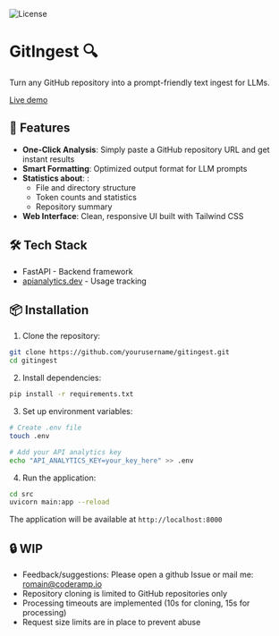 ![License](https://img.shields.io/badge/license-MIT-blue.svg)
# GitIngest 🔍

Turn any GitHub repository into a prompt-friendly text ingest for LLMs. 

[Live demo](https://gitingest.com/)

## 🚀 Features

- **One-Click Analysis**: Simply paste a GitHub repository URL and get instant results
- **Smart Formatting**: Optimized output format for LLM prompts
- **Statistics about**: :
  - File and directory structure
  - Token counts and statistics
  - Repository summary
- **Web Interface**: Clean, responsive UI built with Tailwind CSS

## 🛠️ Tech Stack

- FastAPI - Backend framework
- [apianalytics.dev](https://www.apianalytics.dev/) - Usage tracking

## 📦 Installation

1. Clone the repository:
```bash
git clone https://github.com/yourusername/gitingest.git
cd gitingest
```

2. Install dependencies:
```bash
pip install -r requirements.txt
```

3. Set up environment variables:
```bash
# Create .env file
touch .env

# Add your API analytics key
echo "API_ANALYTICS_KEY=your_key_here" >> .env
```

4. Run the application:
```bash
cd src
uvicorn main:app --reload
```

The application will be available at `http://localhost:8000`


## 🔒 WIP
- Feedback/suggestions: Please open a github Issue or mail me: romain@coderamp.io
- Repository cloning is limited to GitHub repositories only
- Processing timeouts are implemented (10s for cloning, 15s for processing)
- Request size limits are in place to prevent abuse

